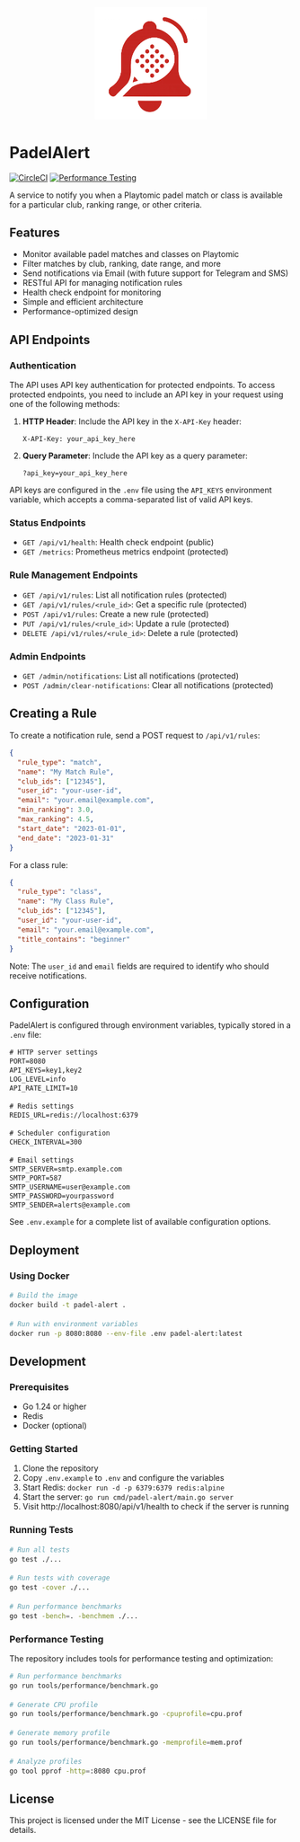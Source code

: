 <p align="center">
  <img src="assets/images/logo.png" alt="PadelAlert Logo" width="200"/>
</p>

# PadelAlert

[![CircleCI](https://circleci.com/gh/rafa-garcia/padel-alert.svg?style=shield)](https://circleci.com/gh/rafa-garcia/padel-alert)
[![Performance Testing](https://github.com/rafa-garcia/padel-alert/actions/workflows/performance.yml/badge.svg)](https://github.com/rafa-garcia/padel-alert/actions/workflows/performance.yml)

A service to notify you when a Playtomic padel match or class is available for a particular club, ranking range, or other criteria.

## Features

- Monitor available padel matches and classes on Playtomic
- Filter matches by club, ranking, date range, and more
- Send notifications via Email (with future support for Telegram and SMS)
- RESTful API for managing notification rules
- Health check endpoint for monitoring
- Simple and efficient architecture
- Performance-optimized design

## API Endpoints

### Authentication

The API uses API key authentication for protected endpoints. To access protected endpoints, you need to include an API key in your request using one of the following methods:

1. **HTTP Header**: Include the API key in the `X-API-Key` header:
   ```
   X-API-Key: your_api_key_here
   ```

2. **Query Parameter**: Include the API key as a query parameter:
   ```
   ?api_key=your_api_key_here
   ```

API keys are configured in the `.env` file using the `API_KEYS` environment variable, which accepts a comma-separated list of valid API keys.

### Status Endpoints

- `GET /api/v1/health`: Health check endpoint (public)
- `GET /metrics`: Prometheus metrics endpoint (protected)

### Rule Management Endpoints

- `GET /api/v1/rules`: List all notification rules (protected)
- `GET /api/v1/rules/<rule_id>`: Get a specific rule (protected)
- `POST /api/v1/rules`: Create a new rule (protected)
- `PUT /api/v1/rules/<rule_id>`: Update a rule (protected)
- `DELETE /api/v1/rules/<rule_id>`: Delete a rule (protected)

### Admin Endpoints

- `GET /admin/notifications`: List all notifications (protected)
- `POST /admin/clear-notifications`: Clear all notifications (protected)

## Creating a Rule

To create a notification rule, send a POST request to `/api/v1/rules`:

```json
{
  "rule_type": "match",
  "name": "My Match Rule",
  "club_ids": ["12345"],
  "user_id": "your-user-id",
  "email": "your.email@example.com",
  "min_ranking": 3.0,
  "max_ranking": 4.5,
  "start_date": "2023-01-01",
  "end_date": "2023-01-31"
}
```

For a class rule:

```json
{
  "rule_type": "class",
  "name": "My Class Rule",
  "club_ids": ["12345"],
  "user_id": "your-user-id",
  "email": "your.email@example.com",
  "title_contains": "beginner"
}
```

Note: The `user_id` and `email` fields are required to identify who should receive notifications.

## Configuration

PadelAlert is configured through environment variables, typically stored in a `.env` file:

```
# HTTP server settings
PORT=8080
API_KEYS=key1,key2
LOG_LEVEL=info
API_RATE_LIMIT=10

# Redis settings
REDIS_URL=redis://localhost:6379

# Scheduler configuration
CHECK_INTERVAL=300

# Email settings
SMTP_SERVER=smtp.example.com
SMTP_PORT=587
SMTP_USERNAME=user@example.com
SMTP_PASSWORD=yourpassword
SMTP_SENDER=alerts@example.com
```

See `.env.example` for a complete list of available configuration options.

## Deployment

### Using Docker

```bash
# Build the image
docker build -t padel-alert .

# Run with environment variables
docker run -p 8080:8080 --env-file .env padel-alert:latest
```

## Development

### Prerequisites

- Go 1.24 or higher
- Redis
- Docker (optional)

### Getting Started

1. Clone the repository
2. Copy `.env.example` to `.env` and configure the variables
3. Start Redis: `docker run -d -p 6379:6379 redis:alpine`
4. Start the server: `go run cmd/padel-alert/main.go server`
5. Visit http://localhost:8080/api/v1/health to check if the server is running

### Running Tests

```bash
# Run all tests
go test ./...

# Run tests with coverage
go test -cover ./...

# Run performance benchmarks
go test -bench=. -benchmem ./...
```

### Performance Testing

The repository includes tools for performance testing and optimization:

```bash
# Run performance benchmarks
go run tools/performance/benchmark.go

# Generate CPU profile
go run tools/performance/benchmark.go -cpuprofile=cpu.prof

# Generate memory profile
go run tools/performance/benchmark.go -memprofile=mem.prof

# Analyze profiles
go tool pprof -http=:8080 cpu.prof
```

## License

This project is licensed under the MIT License - see the LICENSE file for details.
